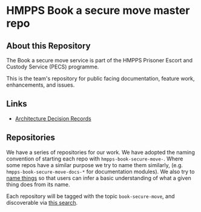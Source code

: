 # HMPPS Book a secure move master repo

## About this Repository

The Book a secure move service is part of the HMPPS Prisoner Escort and Custody Service (PECS) programme.

This is the team's repository for public facing documentation, feature work, enhancements, and issues.

## Links

 * [Architecture Decision Records](architecture-decision-records/)

## Repositories

We have a series of repositories for our work. We have adopted the naming convention of starting each repo with `hmpps-book-secure-move-`. Where some repos have a similar purpose we try to name them similarly, (e.g. `hmpps-book-secure-move-docs-*` for documentation modules). We also try to [name things](https://ministryofjustice.github.io/technical-guidance/standards/naming-things/#naming-things) so that users can infer a basic understanding of what a given thing does from its name.

Each repository will be tagged with the topic `book-secure-move`, and discoverable via [this search](https://github.com/search?q=topic%3Abook-secure-move+org%3Aministryofjustice).
